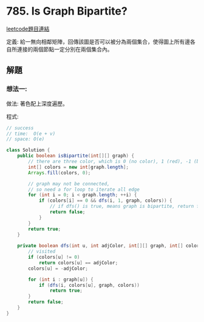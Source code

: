 # 785. Is Graph Bipartite?

[leetcode題目連結](https://leetcode.com/problems/is-graph-bipartite/description/)

定義: 給一無向相鄰矩陣，回傳該圖是否可以被分為兩個集合，使得圖上所有邊各自所連接的兩個節點一定分別在兩個集合內。

## 解題

### 想法一:

做法: 著色配上深度遍歷。

程式:
```java
// success
// time:  O(e + v)
// space: O(e)

class Solution {
    public boolean isBipartite(int[][] graph) {
        // there are three color, which is 0 (no color), 1 (red), -1 (blue)
        int[] colors = new int[graph.length];
        Arrays.fill(colors, 0);

        // graph may not be connected, 
        // so need a for loop to iterate all edge
        for (int i = 0; i < graph.length; ++i) {
            if (colors[i] == 0 && dfs(i, 1, graph, colors)) {
                // if dfs() is true, means graph is bipartite, return false
                return false;
            }
        }
        return true;
    }
    
    private boolean dfs(int u, int adjColor, int[][] graph, int[] colors) {
        // visited
        if (colors[u] != 0)
            return colors[u] == adjColor;
        colors[u] = -adjColor;

        for (int i : graph[u]) {
            if (dfs(i, colors[u], graph, colors))
                return true;
        }
        return false;
    }
}
```
